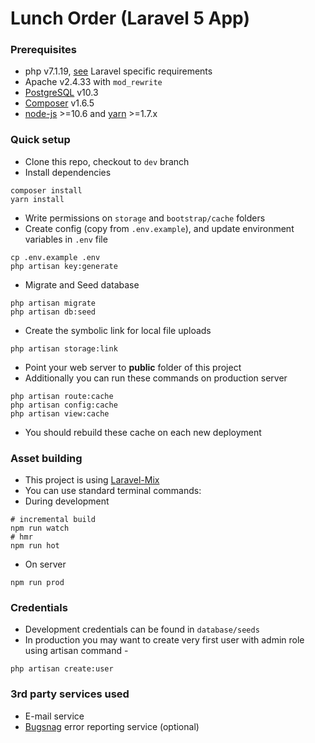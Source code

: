 # Lunch Order (Laravel 5 App)

### Prerequisites 
* php v7.1.19, [see](https://laravel.com/docs/installation) Laravel specific requirements
* Apache v2.4.33 with ```mod_rewrite```
* [PostgreSQL](https://www.postgresql.org/) v10.3
* [Composer](https://getcomposer.org) v1.6.5
* [node-js](https://github.com/creationix/nvm) >=10.6 and [yarn](https://yarnpkg.com/en/) >=1.7.x

### Quick setup 
* Clone this repo, checkout to ```dev``` branch
* Install dependencies
```
composer install
yarn install
```
* Write permissions on ```storage``` and ```bootstrap/cache``` folders
* Create config (copy from ```.env.example```), and update environment variables in ```.env``` file
```
cp .env.example .env
php artisan key:generate
```
* Migrate and Seed database
```
php artisan migrate
php artisan db:seed
```
* Create the symbolic link for local file uploads
```
php artisan storage:link
```
* Point your web server to **public** folder of this project
* Additionally you can run these commands on production server
```
php artisan route:cache
php artisan config:cache
php artisan view:cache
```
* You should rebuild these cache on each new deployment


### Asset building
* This project is using [Laravel-Mix](https://github.com/JeffreyWay/laravel-mix)
* You can use standard terminal commands:
* During development
```
# incremental build
npm run watch
# hmr
npm run hot
```
* On server
```
npm run prod
```

### Credentials
* Development credentials can be found in `database/seeds`
* In production you may want to create very first user with admin role using artisan command -
```
php artisan create:user
```

### 3rd party services used
* E-mail service
* [Bugsnag](https://www.bugsnag.com/) error reporting service (optional)
